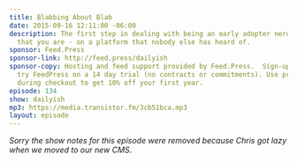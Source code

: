 ```yaml
---
title: Blabbing About Blab
date: 2015-09-16 12:11:00 -06:00
description: The first step in dealing with being an early adopter nerd is admitting
  that you are - on a platform that nobody else has heard of.
sponsor: Feed.Press
sponsor-link: http://feed.press/dailyish
sponsor-copy: Hosting and feed support provided by Feed.Press.  Sign-up today and
  try FeedPress on a 14 day trial (no contracts or commitments). Use promo code "dailyish"
  during checkout to get 10% off your first year.
episode: 134
show: dailyish
mp3: https://media.transistor.fm/3cb51bca.mp3
layout: episode
---
```


<em>Sorry the show notes for this episode were removed because Chris got lazy when we moved to our new CMS</em>.

